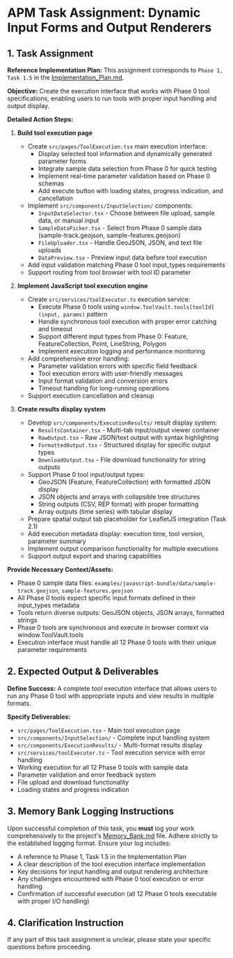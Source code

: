 # APM Task Assignment: Dynamic Input Forms and Output Renderers

## 1. Task Assignment

**Reference Implementation Plan:** This assignment corresponds to `Phase 1, Task 1.5` in the [Implementation_Plan.md](../../Implementation_Plan.md).

**Objective:** Create the execution interface that works with Phase 0 tool specifications, enabling users to run tools with proper input handling and output display.

**Detailed Action Steps:**

1. **Build tool execution page**
   - Create `src/pages/ToolExecution.tsx` main execution interface:
     - Display selected tool information and dynamically generated parameter forms
     - Integrate sample data selection from Phase 0 for quick testing
     - Implement real-time parameter validation based on Phase 0 schemas
     - Add execute button with loading states, progress indication, and cancellation
   - Implement `src/components/InputSelection/` components:
     - `InputDataSelector.tsx` - Choose between file upload, sample data, or manual input
     - `SampleDataPicker.tsx` - Select from Phase 0 sample data (sample-track.geojson, sample-features.geojson)
     - `FileUploader.tsx` - Handle GeoJSON, JSON, and text file uploads
     - `DataPreview.tsx` - Preview input data before tool execution
   - Add input validation matching Phase 0 tool input_types requirements
   - Support routing from tool browser with tool ID parameter

2. **Implement JavaScript tool execution engine**
   - Create `src/services/toolExecutor.ts` execution service:
     - Execute Phase 0 tools using `window.ToolVault.tools[toolId](input, params)` pattern
     - Handle synchronous tool execution with proper error catching and timeout
     - Support different input types from Phase 0: Feature, FeatureCollection, Point, LineString, Polygon
     - Implement execution logging and performance monitoring
   - Add comprehensive error handling:
     - Parameter validation errors with specific field feedback
     - Tool execution errors with user-friendly messages
     - Input format validation and conversion errors
     - Timeout handling for long-running operations
   - Support execution cancellation and cleanup

3. **Create results display system**
   - Develop `src/components/ExecutionResults/` result display system:
     - `ResultsContainer.tsx` - Multi-tab input/output viewer container
     - `RawOutput.tsx` - Raw JSON/text output with syntax highlighting
     - `FormattedOutput.tsx` - Structured display for specific output types
     - `DownloadOutput.tsx` - File download functionality for string outputs
   - Support Phase 0 tool input/output types:
     - GeoJSON (Feature, FeatureCollection) with formatted JSON display
     - JSON objects and arrays with collapsible tree structures
     - String outputs (CSV, REP format) with proper formatting
     - Array outputs (time series) with tabular display
   - Prepare spatial output tab placeholder for LeafletJS integration (Task 2.1)
   - Add execution metadata display: execution time, tool version, parameter summary
   - Implement output comparison functionality for multiple executions
   - Support output export and sharing capabilities

**Provide Necessary Context/Assets:**
- Phase 0 sample data files: `examples/javascript-bundle/data/sample-track.geojson`, `sample-features.geojson`
- All Phase 0 tools expect specific input formats defined in their input_types metadata
- Tools return diverse outputs: GeoJSON objects, JSON arrays, formatted strings
- Phase 0 tools are synchronous and execute in browser context via window.ToolVault.tools
- Execution interface must handle all 12 Phase 0 tools with their unique parameter requirements

## 2. Expected Output & Deliverables

**Define Success:** A complete tool execution interface that allows users to run any Phase 0 tool with appropriate inputs and view results in multiple formats.

**Specify Deliverables:**
- `src/pages/ToolExecution.tsx` - Main tool execution page
- `src/components/InputSelection/` - Complete input handling system
- `src/components/ExecutionResults/` - Multi-format results display
- `src/services/toolExecutor.ts` - Tool execution service with error handling
- Working execution for all 12 Phase 0 tools with sample data
- Parameter validation and error feedback system
- File upload and download functionality
- Loading states and progress indication

## 3. Memory Bank Logging Instructions

Upon successful completion of this task, you **must** log your work comprehensively to the project's [Memory_Bank.md](../../Memory_Bank.md) file. Adhere strictly to the established logging format. Ensure your log includes:
- A reference to Phase 1, Task 1.5 in the Implementation Plan
- A clear description of the tool execution interface implementation
- Key decisions for input handling and output rendering architecture
- Any challenges encountered with Phase 0 tool execution or error handling
- Confirmation of successful execution (all 12 Phase 0 tools executable with proper I/O handling)

## 4. Clarification Instruction

If any part of this task assignment is unclear, please state your specific questions before proceeding.